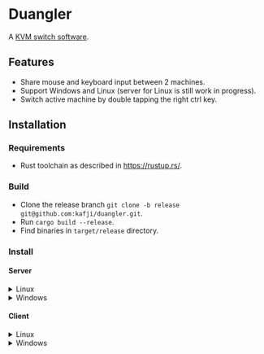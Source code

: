 # Duangler

A [KVM switch software](https://en.wikipedia.org/wiki/KVM_switch).

## Features

- Share mouse and keyboard input between 2 machines.
- Support Windows and Linux (server for Linux is still work in progress).
- Switch active machine by double tapping the right ctrl key.

## Installation

### Requirements

- Rust toolchain as described in https://rustup.rs/.

### Build

- Clone the release branch `git clone -b release git@github.com:kafji/duangler.git`.
- Run `cargo build --release`.
- Find binaries in `target/release` directory.

### Install

#### Server

<details>

<summary>Linux</summary>

- Copy the server binary `duangler-server` into a directory.

- Copy config file example [example.duangler.toml](example.duangler.toml) into the same directory.

- Rename config file example to `duangler.toml`.

- Replace values in the server section with your configuration. e.g.

```toml
[server]
# Where the server will listen for incoming connections.
port = 3000
# This server IP address.
# This field is used to generate TLS key at runtime.
addr = "192.168.0.1"

[server.linux]
# replace this fields with input device path listed in `evtest`
keyboard_device = "/dev/input/event1"
mouse_device = "/dev/input/event2"
# touchpad_device = "/dev/input/event3"
```

- Run server in sudo mode e.g.

```bash
sudo ./duangler-server
```

</details>

<details>

<summary>Windows</summary>

- Copy the server binary `duangler-server.exe` into a directory.

- Copy config file example [example.duangler.toml](example.duangler.toml) into the same directory.

- Rename config file example to `duangler.toml`.

- Replace values in the server section with your configuration. e.g.

```toml
[server]
# Where the server will listen for incoming connections.
port = 3000
# This server IP address.
# This field is used to generate TLS key at runtime.
addr = "192.168.0.1"
```

- Run server by double clicking `duangler-server.exe`.

</details>

#### Client

<details>

<summary>Linux</summary>

- Copy the client binary `duangler-client` into a directory.

- Copy config file example [example.duangler.toml](example.duangler.toml) into the same directory.

- Rename config file example to `duangler.toml`.

- Replace values in the client section with your configuration. e.g.

```toml
[client]
# This client IP address.
# This field is used to generate TLS key at runtime.
addr = "192.168.0.2"
# Address of the server the client will connect to.
server_addr = "192.168.0.1:3000"
```

- Run client in sudo mode e.g.

```bash
sudo ./duangler-client
```

</details>

<details>

<summary>Windows</summary>

- Copy the server binary `duangler-client.exe` into a directory.

- Copy config file example [example.duangler.toml](example.duangler.toml) into the same directory.

- Rename config file example to `duangler.toml`.

- Replace values in the client section with your configuration. e.g.

```toml
[client]
# This client IP address.
# This field is used to generate TLS key at runtime.
addr = "192.168.0.2"
# Address of the server the client will connect to.
server_addr = "192.168.0.1:3000"
```

- Run server by double clicking `duangler-client.exe`.

</details>

